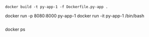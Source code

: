 ```
docker build -t py-app-1 -f Dockerfile.py-app .

```
docker run -p 8080:8000 py-app-1
docker run -it py-app-1 /bin/bash
```

```
docker ps
```